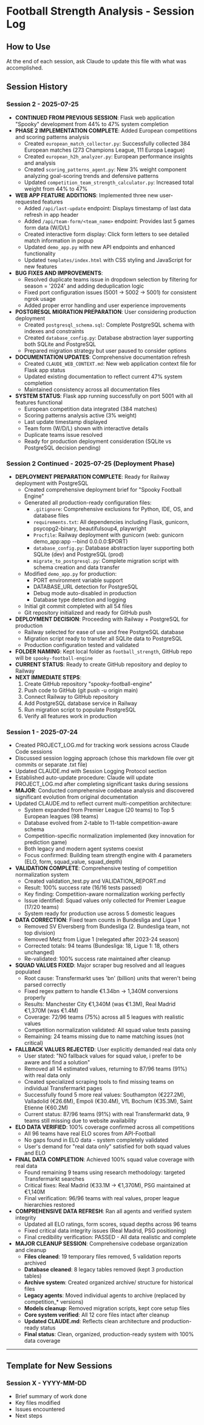 # Football Strength Analysis - Session Log

## How to Use
At the end of each session, ask Claude to update this file with what was accomplished.

## Session History

### Session 2 - 2025-07-25
- **CONTINUED FROM PREVIOUS SESSION**: Flask web application "Spooky" development from 44% to 47% system completion
- **PHASE 2 IMPLEMENTATION COMPLETE**: Added European competitions and scoring patterns analysis
  - Created `european_match_collector.py`: Successfully collected 384 European matches (273 Champions League, 111 Europa League)
  - Created `european_h2h_analyzer.py`: European performance insights and analysis
  - Created `scoring_patterns_agent.py`: New 3% weight component analyzing goal-scoring trends and defensive patterns
  - Updated `competition_team_strength_calculator.py`: Increased total weight from 44% to 47%
- **WEB APP FEATURE ADDITIONS**: Implemented three new user-requested features
  - Added `/api/last-update` endpoint: Displays timestamp of last data refresh in app header
  - Added `/api/team-form/<team_name>` endpoint: Provides last 5 games form data (W/D/L)
  - Created interactive form display: Click form letters to see detailed match information in popup
  - Updated `demo_app.py` with new API endpoints and enhanced functionality
  - Updated `templates/index.html` with CSS styling and JavaScript for new features
- **BUG FIXES AND IMPROVEMENTS**:
  - Resolved duplicate teams issue in dropdown selection by filtering for season = '2024' and adding deduplication logic
  - Fixed port configuration issues (5001 → 5002 → 5001) for consistent ngrok usage
  - Added proper error handling and user experience improvements
- **POSTGRESQL MIGRATION PREPARATION**: User considering production deployment
  - Created `postgresql_schema.sql`: Complete PostgreSQL schema with indexes and constraints
  - Created `database_config.py`: Database abstraction layer supporting both SQLite and PostgreSQL
  - Prepared migration strategy but user paused to consider options
- **DOCUMENTATION UPDATES**: Comprehensive documentation refresh
  - Created `CLAUDE_WEB_CONTEXT.md`: New web application context file for Flask app status
  - Updated existing documentation to reflect current 47% system completion
  - Maintained consistency across all documentation files
- **SYSTEM STATUS**: Flask app running successfully on port 5001 with all features functional
  - European competition data integrated (384 matches)
  - Scoring patterns analysis active (3% weight)
  - Last update timestamp displayed
  - Team form (W/D/L) shown with interactive details
  - Duplicate teams issue resolved
  - Ready for production deployment consideration (SQLite vs PostgreSQL decision pending)

### Session 2 Continued - 2025-07-25 (Deployment Phase)
- **DEPLOYMENT PREPARATION COMPLETE**: Ready for Railway deployment with PostgreSQL
  - Created comprehensive deployment brief for "Spooky Football Engine"
  - Generated all production-ready configuration files:
    - `.gitignore`: Comprehensive exclusions for Python, IDE, OS, and database files
    - `requirements.txt`: All dependencies including Flask, gunicorn, psycopg2-binary, beautifulsoup4, playwright
    - `Procfile`: Railway deployment with gunicorn (web: gunicorn demo_app:app --bind 0.0.0.0:$PORT)
    - `database_config.py`: Database abstraction layer supporting both SQLite (dev) and PostgreSQL (prod)
    - `migrate_to_postgresql.py`: Complete migration script with schema creation and data transfer
  - Modified `demo_app.py` for production:
    - PORT environment variable support
    - DATABASE_URL detection for PostgreSQL
    - Debug mode auto-disabled in production
    - Database type detection and logging
  - Initial git commit completed with all 54 files
  - Git repository initialized and ready for GitHub push
- **DEPLOYMENT DECISION**: Proceeding with Railway + PostgreSQL for production
  - Railway selected for ease of use and free PostgreSQL database
  - Migration script ready to transfer all SQLite data to PostgreSQL
  - Production configuration tested and validated
- **FOLDER NAMING**: Kept local folder as `football_strength`, GitHub repo will be `spooky-football-engine`
- **CURRENT STATUS**: Ready to create GitHub repository and deploy to Railway
- **NEXT IMMEDIATE STEPS**: 
  1. Create GitHub repository "spooky-football-engine"
  2. Push code to GitHub (git push -u origin main)
  3. Connect Railway to GitHub repository
  4. Add PostgreSQL database service in Railway
  5. Run migration script to populate PostgreSQL
  6. Verify all features work in production

### Session 1 - 2025-07-24
- Created PROJECT_LOG.md for tracking work sessions across Claude Code sessions
- Discussed session logging approach (chose this markdown file over git commits or separate .txt file)
- Updated CLAUDE.md with Session Logging Protocol section
- Established auto-update procedure: Claude will update PROJECT_LOG.md after completing significant tasks during sessions
- **MAJOR**: Conducted comprehensive codebase analysis and discovered significant evolution from original documentation
- Updated CLAUDE.md to reflect current multi-competition architecture:
  - System expanded from Premier League (20 teams) to Top 5 European leagues (98 teams)
  - Database evolved from 2-table to 11-table competition-aware schema
  - Competition-specific normalization implemented (key innovation for prediction game)
  - Both legacy and modern agent systems coexist
  - Focus confirmed: Building team strength engine with 4 parameters (ELO, form, squad_value, squad_depth)
- **VALIDATION COMPLETE**: Comprehensive testing of competition normalization system
  - Created validation_test.py and VALIDATION_REPORT.md
  - Result: 100% success rate (16/16 tests passed)
  - Key finding: Competition-aware normalization working perfectly
  - Issue identified: Squad values only collected for Premier League (17/20 teams)
  - System ready for production use across 5 domestic leagues
- **DATA CORRECTION**: Fixed team counts in Bundesliga and Ligue 1
  - Removed SV Elversberg from Bundesliga (2. Bundesliga team, not top division)
  - Removed Metz from Ligue 1 (relegated after 2023-24 season)
  - Corrected totals: 94 teams (Bundesliga: 18, Ligue 1: 18, others unchanged)
  - Re-validated: 100% success rate maintained after cleanup
- **SQUAD VALUES FIXED**: Major scraper bug resolved and all leagues populated
  - Root cause: Transfermarkt uses 'bn' (billion) units that weren't being parsed correctly
  - Fixed regex pattern to handle €1.34bn → 1,340M conversions properly
  - Results: Manchester City €1,340M (was €1.3M), Real Madrid €1,370M (was €1.4M)
  - Coverage: 72/96 teams (75%) across all 5 leagues with realistic values
  - Competition normalization validated: All squad value tests passing
  - Remaining: 24 teams missing due to name matching issues (not critical)
- **FALLBACK VALUES REJECTED**: User explicitly demanded real data only
  - User stated: "NO fallback values for squad value, i prefer to be aware and find a solution"
  - Removed all 14 estimated values, returning to 87/96 teams (91%) with real data only
  - Created specialized scraping tools to find missing teams on individual Transfermarkt pages
  - Successfully found 5 more real values: Southampton (€227.2M), Valladolid (€26.6M), Empoli (€30.4M), VfL Bochum (€35.3M), Saint Etienne (€60.2M)
  - Current status: 87/96 teams (91%) with real Transfermarkt data, 9 teams still missing due to website availability
- **ELO DATA VERIFIED**: 100% coverage confirmed across all competitions
  - All 96 teams have real ELO scores from API-Football
  - No gaps found in ELO data - system completely validated
  - User's demand for "real data only" satisfied for both squad values and ELO
- **FINAL DATA COMPLETION**: Achieved 100% squad value coverage with real data
  - Found remaining 9 teams using research methodology: targeted Transfermarkt searches
  - Critical fixes: Real Madrid (€33.1M → €1,370M), PSG maintained at €1,140M
  - Final verification: 96/96 teams with real values, proper league hierarchies restored
- **COMPREHENSIVE DATA REFRESH**: Ran all agents and verified system integrity
  - Updated all ELO ratings, form scores, squad depths across 96 teams
  - Fixed critical data integrity issues (Real Madrid, PSG positioning)
  - Final credibility verification: PASSED - All data realistic and complete
- **MAJOR CLEANUP SESSION**: Comprehensive codebase organization and cleanup
  - **Files cleaned**: 19 temporary files removed, 5 validation reports archived
  - **Database cleaned**: 8 legacy tables removed (kept 3 production tables)
  - **Archive system**: Created organized archive/ structure for historical files
  - **Legacy agents**: Moved individual agents to archive (replaced by competition_* versions)
  - **Models cleanup**: Removed migration scripts, kept core setup files
  - **Core system verified**: All 12 core files intact after cleanup
  - **Updated CLAUDE.md**: Reflects clean architecture and production-ready status
  - **Final status**: Clean, organized, production-ready system with 100% data coverage

---

## Template for New Sessions
### Session X - YYYY-MM-DD
- Brief summary of work done
- Key files modified
- Issues encountered
- Next steps